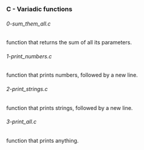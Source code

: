 ### C - Variadic functions

###### 0-sum_them_all.c
 function that returns the sum of all its parameters.

###### 1-print_numbers.c
function that prints numbers, followed by a new line.

###### 2-print_strings.c
 function that prints strings, followed by a new line.

###### 3-print_all.c
function that prints anything.

